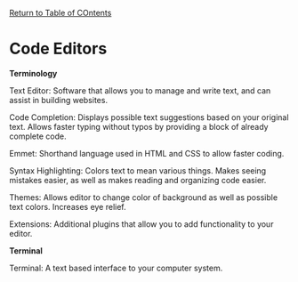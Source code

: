 [Return to Table of COntents](https://github.com/jordan-fox/learning-journal)

# Code Editors

**Terminology**

Text Editor: Software that allows you to manage and write text, and can assist in building websites.

Code Completion: Displays possible text suggestions based on your original text. Allows faster typing without typos by providing a block of already complete code.

Emmet: Shorthand language used in HTML and CSS to allow faster coding.

Syntax Highlighting: Colors text to mean various things. Makes seeing mistakes easier, as well as makes reading and organizing code easier.

Themes: Allows editor to change color of background as well as possible text colors. Increases eye relief.

Extensions: Additional plugins that allow you to add functionality to your editor.

**Terminal**

Terminal: A text based interface to your computer system.

